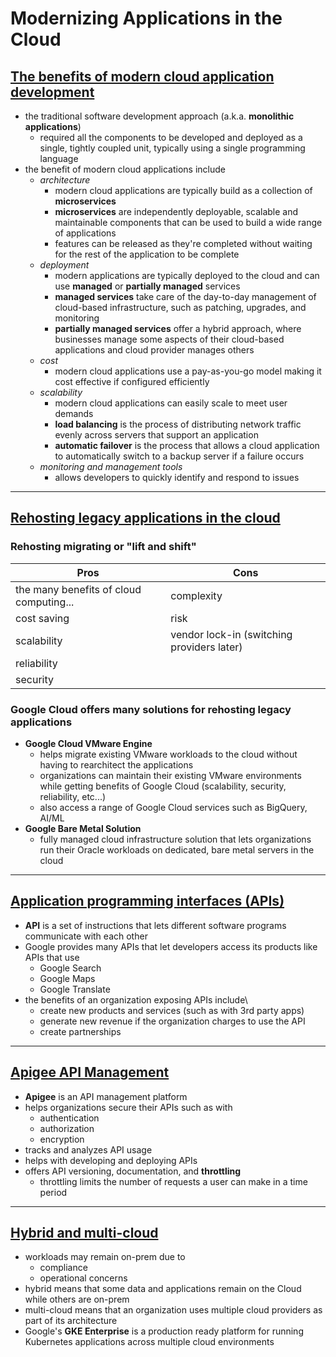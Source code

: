 # Modernizing Applications in the Cloud

## [The benefits of modern cloud application development](https://www.youtube.com/watch?v=jIBU1SVO1tA)

- the traditional software development approach (a.k.a. **monolithic applications**)
  - required all the components to be developed and deployed as a single, tightly coupled unit, typically using a single programming language
- the benefit of modern cloud applications include 
  - *architecture*
    - modern cloud applications are typically build as a collection of **microservices**
    - **microservices** are independently deployable, scalable and maintainable components that can be used to build a wide range of applications
    - features can be released as they're completed without waiting for the rest of the application to be complete
  - *deployment*
    - modern applications are typically deployed to the cloud and can use **managed** or **partially managed** services
    - **managed services** take care of the day-to-day management of cloud-based infrastructure, such as patching, upgrades, and monitoring
    - **partially managed services** offer a hybrid approach, where businesses manage some aspects of their cloud-based applications and cloud provider manages others
  - *cost*
    - modern cloud applications use a pay-as-you-go model making it cost effective if configured efficiently
  - *scalability*
    - modern cloud applications can easily scale to meet user demands
    - **load balancing** is the process of distributing network traffic evenly across servers that support an application
    - **automatic failover** is the process that allows a cloud application to automatically switch to a backup server if a failure occurs
  - *monitoring and management tools*
    - allows developers to quickly identify and respond to issues

----

## [Rehosting legacy applications in the cloud](https://www.youtube.com/watch?v=y-vN-fFtQpQ)

### Rehosting migrating or "lift and shift"

| **Pros**                                | **Cons**                                   |
| --------------------------------------- | ------------------------------------------ |
| the many benefits of cloud computing... | complexity                                 |
| cost saving                             | risk                                       |
| scalability                             | vendor lock-in (switching providers later) |
| reliability                             |                                            |
| security                                |                                            |

### Google Cloud offers many solutions for rehosting legacy applications

- **Google Cloud VMware Engine**
  - helps migrate existing VMware workloads to the cloud without having to rearchitect the applications
  - organizations can maintain their existing VMware environments while getting benefits of Google Cloud (scalability, security, reliability, etc...) 
  - also access a range of Google Cloud services such as BigQuery, AI/ML
- **Google Bare Metal Solution**
  - fully managed cloud infrastructure solution that lets organizations run their Oracle workloads on dedicated, bare metal servers in the cloud

----

## [Application programming interfaces (APIs)](https://www.youtube.com/watch?v=zmeKd-sHpjU)

- **API** is a set of instructions that lets different software programs communicate with each other
- Google provides many APIs that let developers access its products like APIs that use
  - Google Search
  - Google Maps
  - Google Translate
- the benefits of an organization exposing APIs include\
  - create new products and services (such as with 3rd party apps)
  - generate new revenue if the organization charges to use the API
  - create partnerships

----

## [Apigee API Management](https://www.youtube.com/watch?v=_iaGGBpiKPM)

- **Apigee** is an API management platform 
- helps organizations secure their APIs such as with
  - authentication
  - authorization
  - encryption
- tracks and analyzes API usage
- helps with developing and deploying APIs
- offers API versioning, documentation, and **throttling**
  - throttling limits the number of requests a user can make in a time period

-----

## [Hybrid and multi-cloud](https://www.youtube.com/watch?v=cGFd_Jy9Kv8)

- workloads may remain on-prem due to
  - compliance
  - operational concerns
- hybrid means that some data and applications remain on the Cloud while others are on-prem
- multi-cloud means that an organization uses multiple cloud providers as part of its architecture 
- Google's **GKE Enterprise** is a production ready platform for running Kubernetes applications across multiple cloud environments